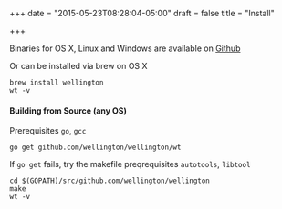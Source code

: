 +++
date = "2015-05-23T08:28:04-05:00"
draft = false
title = "Install"

+++

Binaries for OS X, Linux and Windows are available on [Github](https://github.com/wellington/wellington/releases)


Or can be installed via brew on OS X

    brew install wellington
    wt -v


#### Building from Source (any OS)

Prerequisites `go`, `gcc`

    go get github.com/wellington/wellington/wt

If `go get` fails, try the makefile preqrequisites `autotools`, `libtool`

    cd $(GOPATH)/src/github.com/wellington/wellington
    make
    wt -v
